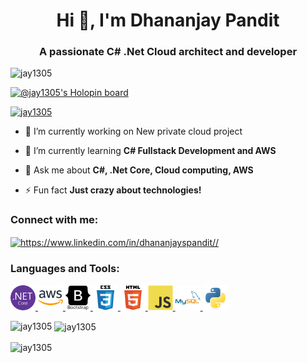 <h1 align="center">Hi 👋, I'm Dhananjay Pandit</h1>
<h3 align="center">A passionate C# .Net Cloud architect and developer </h3>


<p align="left"> <img src="https://komarev.com/ghpvc/?username=jay1305&label=Profile%20views&color=0e75b6&style=flat" alt="jay1305" /> </p>

[![@jay1305's Holopin board](https://holopin.io/api/user/board?user=jay1305)](https://holopin.io/@jay1305)

<p align="left"> <a href="https://github.com/ryo-ma/github-profile-trophy"><img src="https://github-profile-trophy.vercel.app/?username=jay1305" alt="jay1305" /></a> </p>

- 🔭 I’m currently working on New private cloud project

- 🌱 I’m currently learning **C# Fullstack Development and AWS**

- 💬 Ask me about **C#, .Net Core, Cloud computing, AWS**

- ⚡ Fun fact **Just crazy about technologies!**



<h3 align="left">Connect with me:</h3>
<p align="left">
<a href="[https://www.linkedin.com/in/dhananjayspandit/](https://www.linkedin.com/in/dhananjayspandit/)/" target="blank"><img align="center" src="https://raw.githubusercontent.com/rahuldkjain/github-profile-readme-generator/master/src/images/icons/Social/linked-in-alt.svg" alt="https://www.linkedin.com/in/dhananjayspandit//" height="30" width="40" /></a>
</p>

<h3 align="left">Languages and Tools:</h3>
<p align="left"> <a href="https://dotnet.microsoft.com/en-us/" target="_blank" rel="noreferrer"> <img src="https://raw.githubusercontent.com/devicons/devicon/master/icons/dotnetcore/dotnetcore-original.svg" alt="android" width="40" height="40"/> </a> <a href="https://aws.amazon.com" target="_blank" rel="noreferrer"> <img src="https://raw.githubusercontent.com/devicons/devicon/master/icons/amazonwebservices/amazonwebservices-original-wordmark.svg" alt="aws" width="40" height="40"/> </a> <a href="https://getbootstrap.com" target="_blank" rel="noreferrer"> <img src="https://raw.githubusercontent.com/devicons/devicon/master/icons/bootstrap/bootstrap-plain-wordmark.svg" alt="bootstrap" width="40" height="40"/> </a> <a href="https://www.w3schools.com/css/" target="_blank" rel="noreferrer"> <img src="https://raw.githubusercontent.com/devicons/devicon/master/icons/css3/css3-original-wordmark.svg" alt="css3" width="40" height="40"/> </a> <a href="https://www.w3.org/html/" target="_blank" rel="noreferrer"> <img src="https://raw.githubusercontent.com/devicons/devicon/master/icons/html5/html5-original-wordmark.svg" alt="html5" width="40" height="40"/> </a>  <a href="https://developer.mozilla.org/en-US/docs/Web/JavaScript" target="_blank" rel="noreferrer"> <img src="https://raw.githubusercontent.com/devicons/devicon/master/icons/javascript/javascript-original.svg" alt="javascript" width="40" height="40"/> </a> <a href="https://www.mysql.com/" target="_blank" rel="noreferrer"> <img src="https://raw.githubusercontent.com/devicons/devicon/master/icons/mysql/mysql-original-wordmark.svg" alt="mysql" width="40" height="40"/> </a> <a href="https://www.python.org" target="_blank" rel="noreferrer"> <img src="https://raw.githubusercontent.com/devicons/devicon/master/icons/python/python-original.svg" alt="python" width="40" height="40"/> </a>  </p>

<p><img align="left" src="https://github-readme-stats.vercel.app/api/top-langs?username=jay1305&show_icons=true&locale=en&layout=compact" alt="jay1305" /></p>

<p>&nbsp;<img align="center" src="https://github-readme-stats.vercel.app/api?username=jay1305&show_icons=true&locale=en" alt="jay1305" /></p>

<p><img align="center" src="https://github-readme-streak-stats.herokuapp.com/?user=jay1305&" alt="jay1305" /></p>
